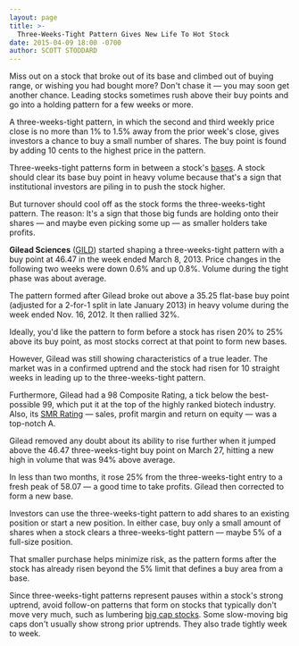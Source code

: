 ```yaml
---
layout: page
title: >-
  Three-Weeks-Tight Pattern Gives New Life To Hot Stock
date: 2015-04-09 18:00 -0700
author: SCOTT STODDARD
---
```





Miss out on a stock that broke out of its base and climbed out of buying range, or wishing you had bought more? Don't chase it — you may soon get another chance. Leading stocks sometimes rush above their buy points and go into a holding pattern for a few weeks or more.


A three-weeks-tight pattern, in which the second and third weekly price close is no more than 1% to 1.5% away from the prior week's close, gives investors a chance to buy a small number of shares. The buy point is found by adding 10 cents to the highest price in the pattern.


Three-weeks-tight patterns form in between a stock's [bases](http://education.investors.com/investors-corner/739816-what-makes-a-great-stock-base.htm). A stock should clear its base buy point in heavy volume because that's a sign that institutional investors are piling in to push the stock higher.


But turnover should cool off as the stock forms the three-weeks-tight pattern. The reason: It's a sign that those big funds are holding onto their shares — and maybe even picking some up — as smaller holders take profits.


**Gilead Sciences** ([GILD](https://research.investors.com/quote.aspx?symbol=GILD)) started shaping a three-weeks-tight pattern with a buy point at 46.47 in the week ended March 8, 2013. Price changes in the following two weeks were down 0.6% and up 0.8%. Volume during the tight phase was about average.


The pattern formed after Gilead broke out above a 35.25 flat-base buy point (adjusted for a 2-for-1 split in late January 2013) in heavy volume during the week ended Nov. 16, 2012. It then rallied 32%.


Ideally, you'd like the pattern to form before a stock has risen 20% to 25% above its buy point, as most stocks correct at that point to form new bases.


However, Gilead was still showing characteristics of a true leader. The market was in a confirmed uptrend and the stock had risen for 10 straight weeks in leading up to the three-weeks-tight pattern.


Furthermore, Gilead had a 98 Composite Rating, a tick below the best-possible 99, which put it at the top of the highly ranked biotech industry. Also, its [SMR Rating](http://education.investors.com/investors-corner/705993-basics-of-the-ibd-smr-rating.htm) — sales, profit margin and return on equity — was a top-notch A.


Gilead removed any doubt about its ability to rise further when it jumped above the 46.47 three-weeks-tight buy point on March 27, hitting a new high in volume that was 94% above average.


In less than two months, it rose 25% from the three-weeks-tight entry to a fresh peak of 58.07 — a good time to take profits. Gilead then corrected to form a new base.


Investors can use the three-weeks-tight pattern to add shares to an existing position or start a new position. In either case, buy only a small amount of shares when a stock clears a three-weeks-tight pattern — maybe 5% of a full-size position.


That smaller purchase helps minimize risk, as the pattern forms after the stock has already risen beyond the 5% limit that defines a buy area from a base.


Since three-weeks-tight patterns represent pauses within a stock's strong uptrend, avoid follow-on patterns that form on stocks that typically don't move very much, such as lumbering [big cap stocks](http://news.investors.com/investing/inside-big-cap-20.htm). Some slow-moving big caps don't usually show strong prior uptrends. They also trade tightly week to week.




